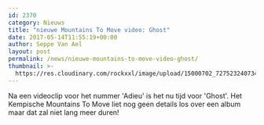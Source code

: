 ```yaml
---
id: 2370
category: Nieuws
title: "nieuwe Mountains To Move video: Ghost"
date: 2017-05-14T11:55:19+00:00
author: Seppe Van Ael
layout: post
permalink: /news/nieuwe-mountains-to-move-video-ghost/
thumbnail: >-
  https://res.cloudinary.com/rockxxl/image/upload/15000702_727523240734480_1306907687859354030_o.jpg
---
```

Na een videoclip voor het nummer 'Adieu' is het nu tijd voor 'Ghost'. Het Kempische Mountains To Move liet nog geen details los over een album maar dat zal niet lang meer duren!
